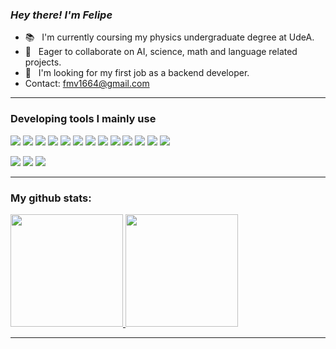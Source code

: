 ### *Hey there! I'm Felipe* 

- 📚 &nbsp; I'm currently coursing my physics undergraduate degree at UdeA.
- 🔬 &nbsp; Eager to collaborate on AI, science, math and language related projects. 
- 💼 &nbsp; I'm looking for my first job as a backend developer.
- Contact: fmv1664@gmail.com

---

### Developing tools I mainly use

<img src="https://img.shields.io/badge/-Python-blue?style=flat&logo=python&logoColor=white">  <img src="https://img.shields.io/badge/Spyder-838485?style=flat&logo=spyder%20ide&logoColor=maroon"> <img src="https://img.shields.io/badge/TensorFlow-%23FF6F00.svg?style=flat&logo=TensorFlow&logoColor=white">
<img src="https://img.shields.io/badge/-Node.js-3C873A?style=flat&logo=Node.js&logoColor=white">
<img src="https://img.shields.io/badge/-Express.js-787878?style=flat">
<img src="https://img.shields.io/badge/-MongoDB-green?style=flat&logo=mysql&logoColor=FFFFFF">
<img src="https://img.shields.io/badge/-JavaScript-eed718?style=flat&logo=javascript&logoColor=ffffff">
<img src = "https://img.shields.io/badge/-HTML5-E34F26?style=flat&logo=html5&logoColor=white"> <img src = "https://img.shields.io/badge/-CSS3-1572B6?style=flat&logo=css3&logoColor=white">
<img src="https://img.shields.io/badge/-Bootstrap-563D7C?style=flat&logo=bootstrap&logoColor=white">
<img src="http://img.shields.io/badge/-Git-F1502F?style=flat&logo=git&logoColor=FFFFFF">
<img src="http://img.shields.io/badge/-VS%20Code-007ACC?style=flat&logo=visual%20studio%20code&logoColor=white">
<img src="http://img.shields.io/badge/-Heroku-430098?style=flat&logo=heroku&logoColor=white">

<img src="https://img.shields.io/badge/-C%20&%20C++-659ad2?style=flat&logo=c%2B%2B&logoColor=ffffff"> <img src="http://img.shields.io/badge/-Java-F89820?style=flat&logo=java&logoColor=white"> <img src="https://img.shields.io/badge/C%23-%23239120.svg?style=flat&logo=c-sharp&logoColor=white">



---
### My github stats:

<a href="https://github.com/NullQuasar">
  <img height="180em" src="https://github-readme-stats.vercel.app/api?username=NullQuasar&theme=github_dark&show_icons=true" />
  <img height="180em" src="https://github-readme-stats.vercel.app/api/top-langs/?username=NullQuasar&theme=github_dark&layout=compact" />
</a>



---
